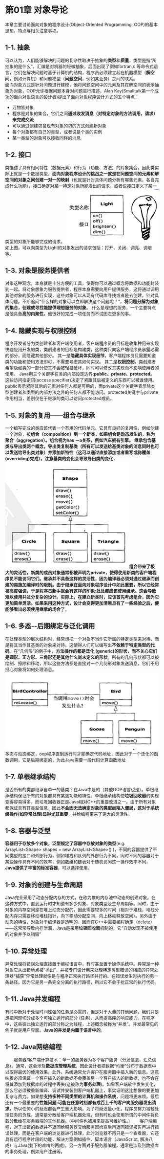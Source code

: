 # 第01章 对象导论
本章主要讨论面向对象的程序设计(Object-Oriented Programming, OOP)的基本思想、特点与相关注意事项。
## 1-1. 抽象
可以认为，人们能够解决的问题的复杂性取决于抽象的**类型**和**质量**，类型是指“所抽象的是什么”，汇编是对机器的轻微抽象，后面出现了例如fortran,c 等命令式语言，它们在解决问题时基于计算机的结构，程序员必须建立起在机器模型（**解空间**，例如计算机）和问题模型（**问题空间**，例如某业务）之间的联系。  
面向对象方式是针对问题进行建模，他将问题空间中的元素及其在解空间的表示抽象为对象，OOP允许根据问题本身对问题进行描述，Alan Kay(Smalltalk第一个成功的面向对象语言的设计者)提出了面向对象程序设计方式的五个特点：
* 万物皆对象  
* 程序是对象的集合，它们之间**通过收发消息（对特定对象的方法调用，请求）来完成交流**  
* 可以通过创建包含现有对象的包的方式创建新对象  
* 每个对象都有自己的类型，或者说是个类的实例  
* 某一类型的对象可以接收同样的消息  
## 1-2. 接口
类描述了具有相同特性（数据元素）和行为（功能、方法）的对象集合，因此类实际上就是一个数据类型，**面向对象程序设计的挑战之一就是在问题空间的元素和解空间的对象之间创建一对一的映射**（也就是针对具体问题分析有哪些元素，各自完成什么功能），接口确定对某一特定对象所能发出的请求，或者说接口定义了某一类型的对象所能够完成的请求。
![](./image/2023-02-07-21-31-06.png)  
如上图，可以向类型为Light的对象发出的请求包括：打开、关闭、调亮、调暗等。
## 1-3. 对象是服务提供者
对象这种观念，本身就是十分方便的工具，使得你可以通过概念将数据和功能封装到一起。将对象想象为服务提供者，程序本身需要向用户提供服务，这将通过调用其他对象的服务进行实现，这些对象可以从现有代码库寻找或者是去创建，针对具体问题，不断追问“什么样的对象可以立即解决这个问题呢？”，**将问题分解为对象的集合，创建或寻找能提供理想服务的对象**。
什么是理想的服务，一个主要特点是他具备**高的内聚性**，他很好的完成一项任务而不试图左更多的事。
## 1-4. 隐藏实现与权限控制
程序开发者分为类创建者和客户端使用者，客户端程序员的目标是收集种用来实现快速应用开发的类，类创建者的目标是构建类，这种类只向客户端程序员暴露必需的部分，而隐藏其他部分。
其一是**隐藏具体实现细节**，客户端程序员只需要知道类的功能和使用方法即可，不需要考虑其如何实现。
其二是**权限控制**，类创建者希望隐藏类的一部分使其不会被轻易破坏，同时可以修改其实现而不影响使用者的使用。
Java用三个关键字在类的内部设定边界:**public、private、protected**。这些访问指定词(access specifier)决定了紧跟其后被定义的东西可以被谁使用。public表示紧随其后的元素对任何人都是可用的，而private这个关键字表示除类型创建者和类型的内部方法之外的任何人都不能访问。protected关键字与private作用相当，差别仅在于继承的类可以访问protected成员。
## 1-5. 对象的复用——组合与继承
一个编写完成的类应该代表一个有用的代码单元。它具有良好的复用性，例如创建一个对象，被**组合（composition）**到一个新类．如果组合是动态发生的，称为聚合（aggregation）。组合视为has －a关系，例如汽车拥有引擎。
**继承**包含基类与导出类两个概念，导出类复制基类（所有可以发送给基类对象的消息同时也可以发送给导出类对象）并添加新特性（这可以通过直接添加或者**重写或称覆盖(overriding)**完成），注意基类的变化会导致导出类的变化．
![](./image/2023-02-07-22-00-51.png)
组合带来了极大的灵活性，**新类的成员对象通常都被声明为private**，使得使用新类的客户端程序员不能访问它们。继承并不具备这样的灵活性，因为编译器必须对通过继承而创建的类施加编译时的限制。由于继承在面向对象程序设计中如此重要，所以它经常被高度强调，于是程序员新手就会有这样的印象:处处都应该使用继承。这会导致难以使用并过分复杂的设计。**实际上，在建立新类时，应该首先考虑组合，因为它更加简单灵活**。如果采用这种方式，设计会变得更加清晰旦有了一些经验之后，便能够**看出必须使用继承的场合**了。
## 1-6. 多态--后期绑定与泛化调用
在处理类型的层次结构时，经常想把一个对象不当作它所属的特定类型来对待，而是将其当作其基类的对象来对待。这使得人们可以编写出**不依赖于特定类型的代码**。在“几何形”的例子中，**方法操作的都是泛化 (generic)的形状，而不关心它们是圆形、正方形、三角形还是其他什么尚未定义的形状**。所有的几何形状都可以被绘制、擦除和移动，所以这些方法都是直接对一个几何形对象发送消息，它们不用担心对象将如何处理消息。
![](./image/2023-02-07-22-05-33.png)
多态与动态绑定，oop程序直到运行时才能确定代码地址，因此对于一个泛化的函数调用，它是后期绑定的，为此Java需要一段代码计算函数地址
## 1-7. 单根继承结构
是否所有的类都继承自单一的基类？在Java中是的（其他OOP语言也是）。单根继承结构保证所有的对象都具有某些功能和特性。单根继承结构使**垃圾回收器**的实现变得容易得多，而垃圾回收器正是Java相对C++的重要改进之一。由于所有对象都保证具有其类型信息，因此**不会因无法确定对象的类型而陷入僵局，这对于系统级操作(如异常处理)显得尤其重要**，并给编程带来了更大的灵活性。
## 1-8. 容器与泛型
**容器用于存放多个对象，泛型规定了容器中存放对象的类型**(e.g. ArrayList\<Shape\> shapes = new ArrayList\<Shape\>() )，不同的容器提供了不同类型的接口和外部行为，例如堆栈和队列的外部行为不同，同时不同的容器对于某些操作具有不同的效率，例如数组和链表对于随机访问这一操作效率不同，**Java提供了丰富的标准容器**，可以选择使用。
## 1-9. 对象的创建与生命周期
Java完全采用了动态分配内存的方式，在称为堆的内存池中动态的创建对象。在这种方式中，直到运行时才知道有多少对象、对象类型及生命周期等。同时，由于对象的内存空间是在堆上动态分配的，因此需要较多的时间（相对于堆栈，堆栈分配内存只需要移动堆栈指针，向下移动分配空间，向上移动释放空间）。另外由于动态的特性，对象对于编译器是透明的，因而在C++中需要编程确定（delete）——这常常导致内存泄漏，Java是采用**垃圾回收器**机制的，它“自动发现不被使用的对象并予以销毁”
## 1-10. 异常处理
异常处理将错误处理直接置于编程语言中，有时甚至置于操作系统中。异常是一种对象它从出错地点被“抛出”，并被专门设计用来处理特定类型错误的相应的异常处理器“捕获”异常处理就像是与程序正常执行路径并行的、在错误发生时执行的另一条路径。因为它是另一条完全分离的执行路径，所以它不会于扰正常的执行代码。
## 1-11. Java并发编程
有时中断对于处理时间性强的任务是必需的，但是对于大量的其他问题，我们只是想把问题切分成多个可独立运行的部分 (任务)，从而提高序的响应能力。在程序中，这些彼此独立运行的部分称之为线程，上述概念被称为“并发”。并发最常见的例子就是用户界面。**Java的并发是内置于语言中的**。
## 1-12. Java网络编程
&emsp;&emsp;服务器/客户端计算技术：单一的服务器为多个客户服务（分发信息，汇总信息）。通常，这会涉及**数据库管理系统**，因此设计者把数据“均衡”分布于数据表中以取得最优的使用效果。此外，系统通常允许客户在服务器中插入新的信息。这意味着必须保证一个客户插入的新数据不会覆盖另一个客户插人的新数据，也不会在将其添加到数据库的过程中丢失(这被称为**事务处理**)。如果客户端软件发生变化，那么它必须被重新编译、调试并安装到客户端机器上，事实证明这比想像的要更加复杂与费力。如果想**支持多种不同类型的计算机和操作系统**，问题将更麻烦。最后还有一个最重要的**性能问题:可能在任意时刻都有成百上千的客户向服务器发出请求**，所以任何小的延迟都会产生重大影响。为了将延迟最小化，程序员努力减轻处理任务的负载，通常是分散给客户端机器处理，但有时也会使用所谓的中间件将负载分散给在服务器端的其他机器。(中间件也被用来提高可维护性。)
&emsp;&emsp;客户端编程，对于出错的数据并不返回给服务器交给服务器检查后再返回错误报告再进行错误处理，而是在客户端的浏览器进行处理，此时浏览器不再只是一个查看器，它还具有运行程序片段的功能，解决方案例如插件、脚本语言（JavaScript, 解决八成）与Java(剩下的难啃的两成)。另一方面对于服务器编程，通常是涉及到数据库的事务处理，例如用户注册等。
